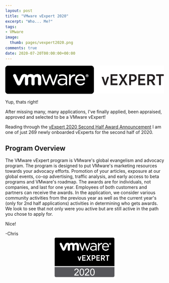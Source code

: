 ```yaml
---
layout: post
title: "VMware vExpert 2020" 
excerpt: "Who... Me?"
tags: 
- VMware
image:
  thumb: pages/vexpert2020.png
comments: true
date: 2020-07-20T00:00:00+00:00
---
```

<img style="display: block; margin-left: auto; margin-right: auto;" alt="VMware vExpert" src="/images/vmware-vexpert/vexpert.png">
<br>
Yup, thats right!

After missing many, many applications, I've finally applied, been appraised, approved and selected to be a VMware vExpert!

Reading through the [vExpert 2020 Second Half Award Announcement](https://blogs.vmware.com/vexpert/2020/07/17/vexpert-2020-second-half-award-announcement/) I am one of just 269 newly onboarded vExperts for the second half of 2020.

## Program Overview

The VMware vExpert program is VMware's global evangelism and advocacy program. The program is designed to put VMware's marketing resources towards your advocacy efforts. Promotion of your articles, exposure at our global events, co-op advertising, traffic analysis, and early access to beta programs and VMware's roadmap. The awards are for individuals, not companies, and last for one year. Employees of both customers and partners can receive the awards. In the application, we consider various community activities from the previous year as well as the current year's (only for 2nd half applications) activities in determining who gets awards. We look to see that not only were you active but are still active in the path you chose to apply for.


Nice!

-Chris 
<br>
<img style="display: block; margin-left: auto; margin-right: auto;" alt="VMware vExpert 2020" src="/images/pages/vexpert2020.png">